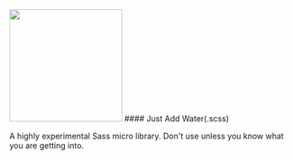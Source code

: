 <img src="https://db.tt/M9Zrr59Q" width="200" />
#### Just Add Water(.scss)

A highly experimental Sass micro library. Don't use unless you know what you
are getting into.

